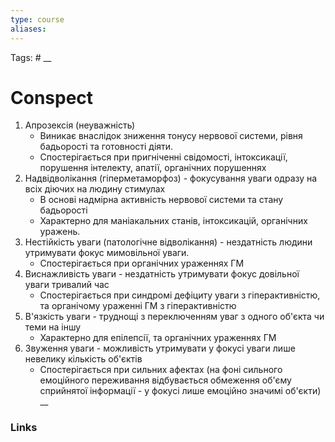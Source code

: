 ```yaml
---
type: course
aliases:
---
```

Tags: #
__
# Conspect
1. Апрозексія (неуважність) 
	- Виникає внаслідок зниження тонусу нервової системи, рівня бадьорості та готовності діяти.
	- Спостерігається при пригніченні свідомості, інтоксикації, порушення інтелекту, апатії, органічних порушеннях
2. Надвідволікання (гіперметаморфоз) - фокусування уваги одразу на всіх діючих на людину стимулах
	- В основі надмірна активність нервової системи та стану бадьорості
	- Характерно для маніакальних станів, інтоксикацій, органічних уражень.
3. Нестійкість уваги (патологічне відволікання) - нездатність людини утримувати фокус мимовільної уваги.
	- Спостерігається при органічних ураженнях ГМ
4. Виснажливість уваги - нездатність утримувати фокус довільної уваги тривалий час
	- Спостерігається при синдромі дефіциту уваги з гіперактивністю, та органічому ураженні ГМ з гіперактивністю
5. В'язкість уваги - труднощі з переключенням уваг з одного об'єкта чи теми на іншу
	- Характерно для епілепсії, та органічних ураженнях ГМ
6. Звуження уваги - можливість утримувати у фокусі уваги лише невелику кількість об'єктів
	- Спостерігається при сильних афектах (на фоні сильного емоційного переживання відбувається обмеження об'єму сприйнятої інформації - у фокусі лише емоційно значимі об'єкти)
__
### Links

